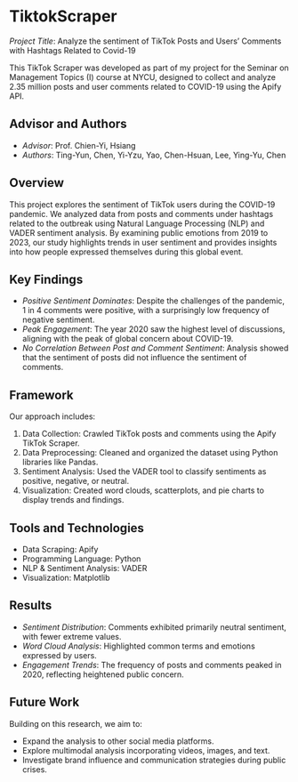 # TiktokScraper
*Project Title*: Analyze the sentiment of TikTok Posts and Users’ Comments with Hashtags Related to Covid-19

This TikTok Scraper was developed as part of my project for the Seminar on Management Topics (I) course at NYCU, designed to collect and analyze 2.35 million posts and user comments related to COVID-19 using the Apify API.

## Advisor and Authors
* *Advisor*: Prof. Chien-Yi, Hsiang
* *Authors*: Ting-Yun, Chen, Yi-Yzu, Yao, Chen-Hsuan, Lee, Ying-Yu, Chen

## Overview
This project explores the sentiment of TikTok users during the COVID-19 pandemic. We analyzed data from posts and comments under hashtags related to the outbreak using Natural Language Processing (NLP) and VADER sentiment analysis. By examining public emotions from 2019 to 2023, our study highlights trends in user sentiment and provides insights into how people expressed themselves during this global event.

## Key Findings
* *Positive Sentiment Dominates*: Despite the challenges of the pandemic, 1 in 4 comments were positive, with a surprisingly low frequency of negative sentiment.
* *Peak Engagement*: The year 2020 saw the highest level of discussions, aligning with the peak of global concern about COVID-19.
* *No Correlation Between Post and Comment Sentiment*: Analysis showed that the sentiment of posts did not influence the sentiment of comments.

## Framework
Our approach includes:
1. Data Collection: Crawled TikTok posts and comments using the Apify TikTok Scraper.
2. Data Preprocessing: Cleaned and organized the dataset using Python libraries like Pandas.
3. Sentiment Analysis: Used the VADER tool to classify sentiments as positive, negative, or neutral.
4. Visualization: Created word clouds, scatterplots, and pie charts to display trends and findings.

## Tools and Technologies
* Data Scraping: Apify
* Programming Language: Python
* NLP & Sentiment Analysis: VADER
* Visualization: Matplotlib

## Results
* *Sentiment Distribution*: Comments exhibited primarily neutral sentiment, with fewer extreme values.
* *Word Cloud Analysis*: Highlighted common terms and emotions expressed by users.
* *Engagement Trends*: The frequency of posts and comments peaked in 2020, reflecting heightened public concern.

## Future Work
Building on this research, we aim to:
* Expand the analysis to other social media platforms.
* Explore multimodal analysis incorporating videos, images, and text.
* Investigate brand influence and communication strategies during public crises.

